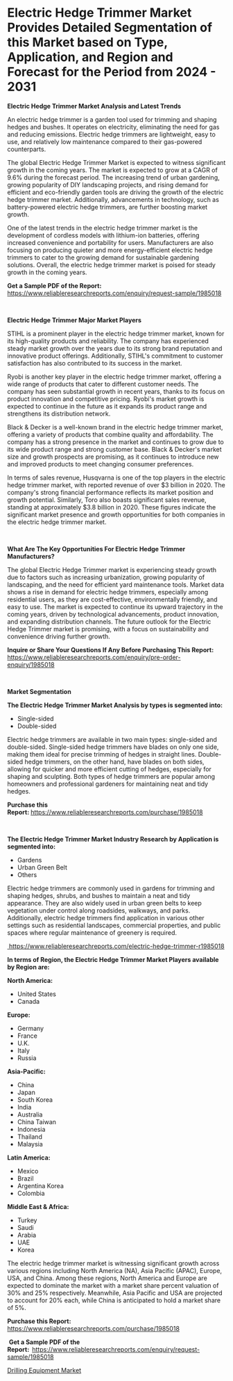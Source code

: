 <p><h1>Electric Hedge Trimmer Market Provides Detailed Segmentation of this Market based on Type, Application, and Region and Forecast for the Period from 2024 - 2031</h1></p><p><strong>Electric Hedge Trimmer Market Analysis and Latest Trends</strong></p>
<p><p>An electric hedge trimmer is a garden tool used for trimming and shaping hedges and bushes. It operates on electricity, eliminating the need for gas and reducing emissions. Electric hedge trimmers are lightweight, easy to use, and relatively low maintenance compared to their gas-powered counterparts.</p><p>The global Electric Hedge Trimmer Market is expected to witness significant growth in the coming years. The market is expected to grow at a CAGR of 9.6% during the forecast period. The increasing trend of urban gardening, growing popularity of DIY landscaping projects, and rising demand for efficient and eco-friendly garden tools are driving the growth of the electric hedge trimmer market. Additionally, advancements in technology, such as battery-powered electric hedge trimmers, are further boosting market growth.</p><p>One of the latest trends in the electric hedge trimmer market is the development of cordless models with lithium-ion batteries, offering increased convenience and portability for users. Manufacturers are also focusing on producing quieter and more energy-efficient electric hedge trimmers to cater to the growing demand for sustainable gardening solutions. Overall, the electric hedge trimmer market is poised for steady growth in the coming years.</p></p>
<p><strong>Get a Sample PDF of the Report:&nbsp;</strong> <a href="https://www.reliableresearchreports.com/enquiry/request-sample/1985018">https://www.reliableresearchreports.com/enquiry/request-sample/1985018</a></p>
<p>&nbsp;</p>
<p><strong>Electric Hedge Trimmer Major Market Players</strong></p>
<p><p>STIHL is a prominent player in the electric hedge trimmer market, known for its high-quality products and reliability. The company has experienced steady market growth over the years due to its strong brand reputation and innovative product offerings. Additionally, STIHL's commitment to customer satisfaction has also contributed to its success in the market.</p><p>Ryobi is another key player in the electric hedge trimmer market, offering a wide range of products that cater to different customer needs. The company has seen substantial growth in recent years, thanks to its focus on product innovation and competitive pricing. Ryobi's market growth is expected to continue in the future as it expands its product range and strengthens its distribution network.</p><p>Black & Decker is a well-known brand in the electric hedge trimmer market, offering a variety of products that combine quality and affordability. The company has a strong presence in the market and continues to grow due to its wide product range and strong customer base. Black & Decker's market size and growth prospects are promising, as it continues to introduce new and improved products to meet changing consumer preferences.</p><p>In terms of sales revenue, Husqvarna is one of the top players in the electric hedge trimmer market, with reported revenue of over $3 billion in 2020. The company's strong financial performance reflects its market position and growth potential. Similarly, Toro also boasts significant sales revenue, standing at approximately $3.8 billion in 2020. These figures indicate the significant market presence and growth opportunities for both companies in the electric hedge trimmer market.</p></p>
<p>&nbsp;</p>
<p><strong>What Are The Key Opportunities For Electric Hedge Trimmer Manufacturers?</strong></p>
<p><p>The global Electric Hedge Trimmer market is experiencing steady growth due to factors such as increasing urbanization, growing popularity of landscaping, and the need for efficient yard maintenance tools. Market data shows a rise in demand for electric hedge trimmers, especially among residential users, as they are cost-effective, environmentally friendly, and easy to use. The market is expected to continue its upward trajectory in the coming years, driven by technological advancements, product innovation, and expanding distribution channels. The future outlook for the Electric Hedge Trimmer market is promising, with a focus on sustainability and convenience driving further growth.</p></p>
<p><strong>Inquire or Share Your Questions If Any Before Purchasing This Report:</strong> <a href="https://www.reliableresearchreports.com/enquiry/pre-order-enquiry/1985018">https://www.reliableresearchreports.com/enquiry/pre-order-enquiry/1985018</a></p>
<p>&nbsp;</p>
<p><strong>Market Segmentation</strong></p>
<p><strong>The Electric Hedge Trimmer Market Analysis by types is segmented into:</strong></p>
<p><ul><li>Single-sided</li><li>Double-sided</li></ul></p>
<p><p>Electric hedge trimmers are available in two main types: single-sided and double-sided. Single-sided hedge trimmers have blades on only one side, making them ideal for precise trimming of hedges in straight lines. Double-sided hedge trimmers, on the other hand, have blades on both sides, allowing for quicker and more efficient cutting of hedges, especially for shaping and sculpting. Both types of hedge trimmers are popular among homeowners and professional gardeners for maintaining neat and tidy hedges.</p></p>
<p><strong>Purchase this Report:&nbsp;</strong><a href="https://www.reliableresearchreports.com/purchase/1985018">https://www.reliableresearchreports.com/purchase/1985018</a></p>
<p>&nbsp;</p>
<p><strong>The Electric Hedge Trimmer Market Industry Research by Application is segmented into:</strong></p>
<p><ul><li>Gardens</li><li>Urban Green Belt</li><li>Others</li></ul></p>
<p><p>Electric hedge trimmers are commonly used in gardens for trimming and shaping hedges, shrubs, and bushes to maintain a neat and tidy appearance. They are also widely used in urban green belts to keep vegetation under control along roadsides, walkways, and parks. Additionally, electric hedge trimmers find application in various other settings such as residential landscapes, commercial properties, and public spaces where regular maintenance of greenery is required.</p></p>
<p><a href="https://www.reliableresearchreports.com/electric-hedge-trimmer-r1985018">&nbsp;https://www.reliableresearchreports.com/electric-hedge-trimmer-r1985018</a></p>
<p><strong>In terms of Region, the Electric Hedge Trimmer Market Players available by Region are:</strong></p>
<p>
    <p> <strong> North America: </strong>
        <ul>
            <li>United States</li>
            <li>Canada</li>
        </ul>
        </p> 
    <p> <strong> Europe: </strong>
        <ul>
            <li>Germany</li>
            <li>France</li>
            <li>U.K.</li>
            <li>Italy</li>
            <li>Russia</li>
        </ul>
        </p> 
    <p> <strong> Asia-Pacific: </strong>
        <ul>
            <li>China</li>
            <li>Japan</li>
            <li>South Korea</li>
            <li>India</li>
            <li>Australia</li>
            <li>China Taiwan</li>
            <li>Indonesia</li>
            <li>Thailand</li>
            <li>Malaysia</li>
        </ul>
        </p> 
    <p> <strong> Latin America: </strong>
        <ul>
            <li>Mexico</li>
            <li>Brazil</li>
            <li>Argentina Korea</li>
            <li>Colombia</li>
        </ul>
        </p> 
    <p> <strong> Middle East & Africa: </strong>
        <ul>
            <li>Turkey</li>
            <li>Saudi</li>
            <li>Arabia</li>
            <li>UAE</li>
            <li>Korea</li>
        </ul>
    </p>
    </p>
<p><p>The electric hedge trimmer market is witnessing significant growth across various regions including North America (NA), Asia Pacific (APAC), Europe, USA, and China. Among these regions, North America and Europe are expected to dominate the market with a market share percent valuation of 30% and 25% respectively. Meanwhile, Asia Pacific and USA are projected to account for 20% each, while China is anticipated to hold a market share of 5%.</p></p>
<p><strong>Purchase this Report: </strong><a href="https://www.reliableresearchreports.com/purchase/1985018">https://www.reliableresearchreports.com/purchase/1985018</a></p>
<p>&nbsp;<strong>Get a Sample PDF of the Report:&nbsp;&nbsp;</strong><a href="https://www.reliableresearchreports.com/enquiry/request-sample/1985018">https://www.reliableresearchreports.com/enquiry/request-sample/1985018</a></p>
<p><strong></strong></p>
<p><p><a href="https://github.com/WillieWoodard/Market-Research-Report-List-4/blob/main/drilling-equipment-market.md">Drilling Equipment Market</a></p></p>